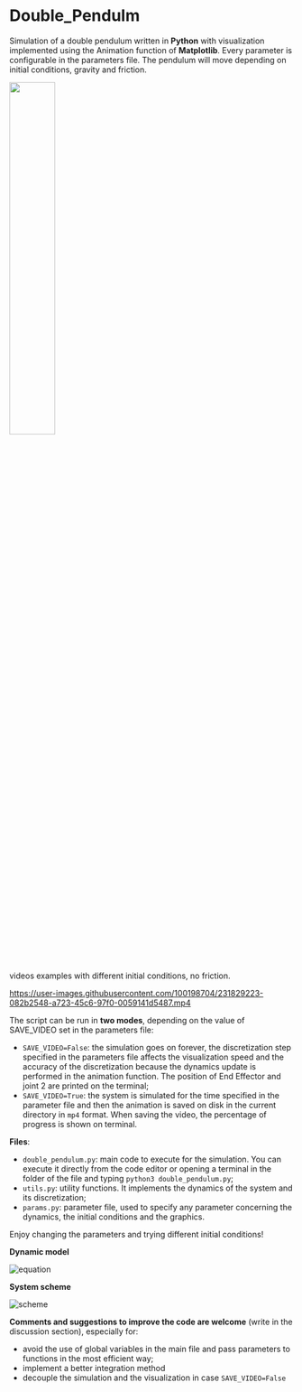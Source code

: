 # Double_Pendulm
Simulation of a double pendulum written in **Python** with visualization implemented using the Animation function of **Matplotlib**.
Every parameter is configurable in the parameters file. The pendulum will move depending on initial conditions, gravity and friction.

<img src="https://user-images.githubusercontent.com/100198704/231795094-6fdc78e5-9349-4eb9-a9a2-8cb2d591a416.png" width=40%>

videos examples with different initial conditions, no friction.


https://user-images.githubusercontent.com/100198704/231829223-082b2548-a723-45c6-97f0-0059141d5487.mp4



The script can be run in **two modes**, depending on the value of SAVE_VIDEO set in the parameters file:
- `SAVE_VIDEO=False`: the simulation goes on forever, the discretization step specified in the parameters file affects the visualization speed and the accuracy of the discretization because the dynamics update is performed in the animation function. The position of End Effector and joint 2 are printed on the terminal;
- `SAVE_VIDEO=True`: the system is simulated for the time specified in the parameter file and then the animation is saved on disk in the current directory in `mp4` format. When saving the video, the percentage of progress is shown on terminal.

**Files**:
- `double_pendulum.py`: main code to execute for the simulation. You can execute it directly from the code editor or opening a terminal in the folder of the file and typing `python3 double_pendulum.py`;
- `utils.py`: utility functions. It implements the dynamics of the system and its discretization;
- `params.py`: parameter file, used to specify any parameter concerning the dynamics, the initial conditions and the graphics. 

Enjoy changing the parameters and trying different initial conditions!


**Dynamic model**

![equation](https://user-images.githubusercontent.com/100198704/231793024-0843b32f-b863-4cdc-b679-236908df053c.svg)

**System scheme**

![scheme](https://user-images.githubusercontent.com/100198704/231793573-39874c63-d99e-4404-816b-356cd95e450b.svg)

**Comments and suggestions to improve the code are welcome** (write in the discussion section), especially for:
- avoid the use of global variables in the main file and pass parameters to functions in the most efficient way;
- implement a better integration method
- decouple the simulation and the visualization in case `SAVE_VIDEO=False`
